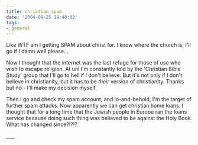 ```yaml
---
title: christian spam
date: '2004-09-25 19:40:02'
tags:
- general
---
```


Like WTF am I getting SPAM about christ for. I know where the church is, I'll go if I damn well please...

Now I thought that the internet was the last refuge for those of use who wish to escape religion. At uni I'm constantly told by the 'Christian Bible Study' group that I'll go to hell if I don't believe. But it's not only if I don't believe in christianity, but it has to be <em>their</em> version of christianity. Thanks but no - I'll make my decision myself.

Then I go and check my spam account, and lo-and-behold, I'm the target of further spam attacks. Now apparently we can get christian home loans. I thought that for a long time that the Jewish people in Europe ran the loans service because doing such thing was believed to be against the Holy Book. What has changed since?!?!?

<a href="http://ecba.clemzy.com/t.asp?a=c&u=5927&e=3206828">
<img src="http://images.imgehost.com/873/Aug2004/emailers/2/images/500x500_2_01.gif" alt="" />
<img src="http://images.imgehost.com/873/Aug2004/emailers/2/images/500x500_2_02.gif" alt="" />
<img src="http://images.imgehost.com/873/Aug2004/emailers/2/images/500x500_2_03.gif" alt="" />
<img src="http://images.imgehost.com/873/Aug2004/emailers/2/images/500x500_2_04.gif" alt="" />
<img src="http://images.imgehost.com/873/Aug2004/emailers/2/images/500x500_2_05.gif" alt="" />
<img src="http://images.imgehost.com/873/Aug2004/emailers/2/images/500x500_2_06.gif" alt="" />
<img src="http://images.imgehost.com/873/Aug2004/emailers/2/images/500x500_2_07.gif" alt="" /></a>
